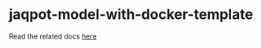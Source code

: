 # jaqpot-model-with-docker-template

Read the related docs [here](https://jaqpot.org/docs/docker-models/)
